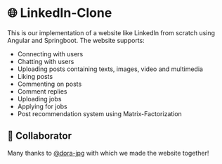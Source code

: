# :globe_with_meridians: LinkedIn-Clone
This is our implementation of a website like LinkedIn from scratch using Angular and Springboot. 
The website supports:
* Connecting with users
* Chatting with users
* Uploading posts containing texts, images, video and multimedia
* Liking posts
* Commenting on posts
* Comment replies
* Uploading jobs
* Applying for jobs
* Post recommendation system using Matrix-Factorization

## :raising_hand: Collaborator
Many thanks to [@dora-jpg](https://github.com/dora-jpg) with which we made the website together!
